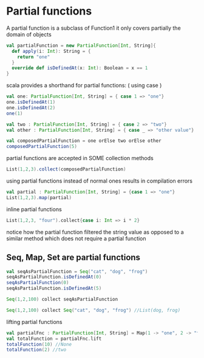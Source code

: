 # Partial functions
A partial function is a subclass of Function1
it only covers partially the domain of objects

```scala mdoc
val partialFunction = new PartialFunction[Int, String]{
  def apply(i: Int): String = {
    return "one"
  }
  override def isDefinedAt(x: Int): Boolean = x == 1
}
```

scala provides a shorthand for partial functions:  ( using case )
```scala mdoc
val one: PartialFunction[Int, String] = { case 1 => "one"}
one.isDefinedAt(1) 
one.isDefinedAt(2) 
one(1) 

val two : PartialFunction[Int, String] = { case 2 => "two"}
val other : PartialFunction[Int, String] = { case _ => "other value"}

val composedPartialFunction = one orElse two orElse other
composedPartialFunction(5)
```

partial functions are accepted in SOME collection methods
```scala mdoc
List(1,2,3).collect(composedPartialFunction)
```

using partial functions instead of normal ones results in compilation errors

```scala mdoc:fail 
val partial : PartialFunction[Int, String] = {case 1 => "one"}
List(1,2,3).map(partial) 
```

inline partial functions
```scala mdoc
List(1,2,3, "four").collect{case i: Int => i * 2}
```
notice how the partial function filtered the string value
as opposed to a similar method which does not require a partial function

## Seq, Map, Set are partial functions

```scala mdoc
val seqAsPartialFunction = Seq("cat", "dog", "frog")
seqAsPartialFunction.isDefinedAt(0) 
seqAsPartialFunction(0) 
seqAsPartialFunction.isDefinedAt(5)

Seq(1,2,100) collect seqAsPartialFunction 

Seq(1,2,100) collect Seq("cat", "dog", "frog") //List(dog, frog)
```

lifting partial functions

```scala mdoc
val partialFnc : PartialFunction[Int, String] = Map(1 -> "one", 2 -> "two", 3 -> "three")
val totalFunction = partialFnc.lift
totalFunction(10) //None
totalFunction(2) //two
```